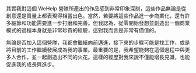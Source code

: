 
其實我對這個 WeHelp 營隊所產出的作品感到非常印象深刻，這些作品無論是從創意還是質量上都表現得相當出色。當然，若要將這些作品進一步商業化，還有許多細節和功能需要進一步打磨和完善。但我認為，從零開始發想並創造出一個商業模式的過程本身就是非常珍貴的經驗，這對我而言是非常有價值的。

無論是否加入這個營隊，我都會繼續向前邁進，接下來的步驟可能是找工作，或是將目前的工作繼續發展成為我的事業。最重要的是，我希望能夠在這個過程中與更多人合作，並一起創造出不同的火花。這樣的經歷對我來說不僅能增長見識，也能促進我的成長與進步。
